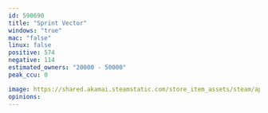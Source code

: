 ```yaml
---
id: 590690
title: "Sprint Vector"
windows: "true"
mac: "false"
linux: false
positive: 574
negative: 114
estimated_owners: "20000 - 50000"
peak_ccu: 0

image: https://shared.akamai.steamstatic.com/store_item_assets/steam/apps/590690/header.jpg?t=1565043590
opinions:
---
```

